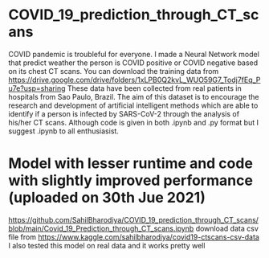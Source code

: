 # COVID_19_prediction_through_CT_scans
COVID pandemic is troubleful for everyone.
I made a Neural Network model that predict weather the person is COVID positive or COVID negative based on its chest CT scans.
You can download the training data from https://drive.google.com/drive/folders/1xLPB0Q2kvL_WUO59G7_Todj7fEq_Pu7e?usp=sharing
These data have been collected from real patients in hospitals from Sao Paulo, Brazil. The aim of this dataset is to encourage the research and development of artificial intelligent methods which are able to identify if a person is infected by SARS-CoV-2 through the analysis of his/her CT scans.
Although code is given in both .ipynb and .py format but I suggest .ipynb to all enthusiasist.


# Model with lesser runtime and code with slightly improved performance (uploaded on 30th Jue 2021)
https://github.com/SahilBharodiya/COVID_19_prediction_through_CT_scans/blob/main/Covid_19_Prediction_through_CT_scans.ipynb
download data csv file from https://www.kaggle.com/sahilbharodiya/covid19-ctscans-csv-data
I also tested this model on real data and it works pretty well
